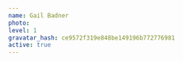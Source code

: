 ```yaml
---
name: Gail Badner
photo:
level: 1
gravatar_hash: ce9572f319e848be149196b772776981
active: true
---
```

